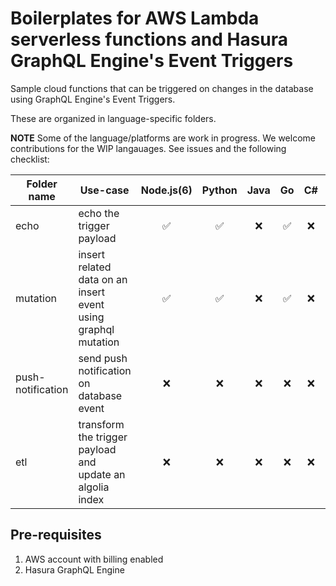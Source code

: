 # Boilerplates for AWS Lambda serverless functions and Hasura GraphQL Engine's Event Triggers

Sample cloud functions that can be triggered on changes in the database using GraphQL Engine's Event Triggers.

These are organized in language-specific folders.

**NOTE**
Some of the language/platforms are work in progress. We welcome contributions for the WIP langauages. See issues and the following checklist:

| Folder name | Use-case| Node.js(6) | Python | Java | Go | C# | Ruby
|-------------|---------|:--------:|:------:|:----:|:---:|:---:|:---:
| echo | echo the trigger payload  | ✅ | ✅ | ❌ | ✅ | ❌ | ✅
| mutation | insert related data on an insert event using graphql mutation | ✅ | ✅ | ❌ | ✅ | ❌ | ✅
| push-notification | send push notification on database event | ❌ | ❌ | ❌ | ❌ | ❌ | ❌
| etl | transform the trigger payload and update an algolia index | ❌ | ❌ | ❌ | ❌ | ❌ | ❌



## Pre-requisites

1. AWS account with billing enabled
2. Hasura GraphQL Engine
